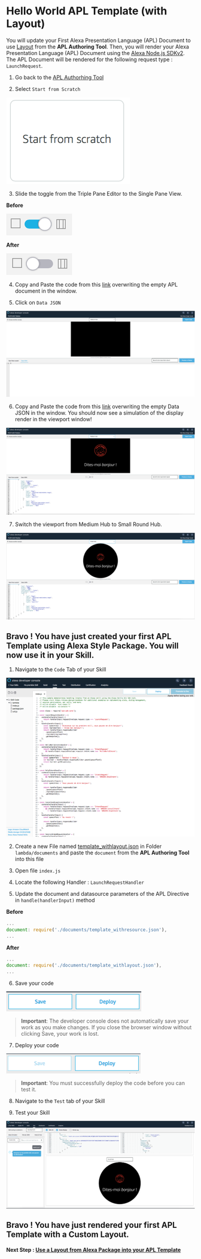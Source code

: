 # Hello World APL Template (with Layout)

You will update your First Alexa Presentation Language (APL) Document to use [Layout](https://developer.amazon.com/docs/alexa-presentation-language/apl-layout.html) from the **APL Authoring Tool**.
Then, you will render your Alexa Presentation Language (APL) Document using the [Alexa Node.js SDKv2](https://github.com/alexa/alexa-skills-kit-sdk-for-nodejs). The APL Document will be rendered for the following request type : ```LaunchRequest```.


1. Go back to the [APL Authorhing Tool](https://developer.amazon.com/alexa/console/ask/displays)

2. Select `Start from Scratch`

![start-from-scratch](./images/button-start-from-scratch.png)

3. Slide the toggle from the Triple Pane Editor to the Single Pane View.

**Before**

![toggle-layout](./images/toggle-layout-view.png)

**After**

![toggle-code](./images/toggle-code-view.png)

4. Copy and Paste the code from this [link](../lambda/custom/documents/template_withlayout.json) overwriting the empty APL document in the window.

5. Click on `Data JSON`

![data-json](./images/data-json.png)

6. Copy and Paste the code from this [link](../lambda/custom/datasources/datasource_basic.json) overwriting the empty Data JSON in the window. You should now see a simulation of the display render in the viewport window!

![medium-hub](./images/style-package-medium-hub.png)


7. Switch the viewport from Medium Hub to Small Round Hub.

![small-hub](./images/style-package-small-hub.png)

## Bravo ! You have just created your first APL Template using Alexa Style Package. You will now use it in your Skill.

1. Navigate to the `Code` Tab of your Skill

![backend_hosted_skill](./images/backend_hosted_skill.png)


2. Create a new File named [template_withlayout.json](../lambda/custom/documents/template_withlayout.json) in Folder ```lambda/documents``` and paste the `document` from the **APL Authoring Tool** into this file

3. Open file ```index.js```

4. Locate the following Handler : `LaunchRequestHandler`

5. Update the document and datasource parameters of the APL Directive in ```handle(handlerInput)```  method

**Before**

```javascript
...
document: require('./documents/template_withresource.json'),
...
```

**After**
```javascript
...
document: require('./documents/template_withlayout.json'),
...
```

6. Save your code

![save_backend](./images/save_backend.png)

>  **Important**: The developer console does not automatically save your work as you make changes. If you close the browser window without clicking Save, your work is lost.

7. Deploy your code

![deploy_backend](./images/deploy_backend.png)

> **Important**: You must successfully deploy the code before you can test it.

8. Navigate to the `Test` tab of your Skill

9. Test your Skill

![simulator](./images/simulator-style-package.png)

## Bravo ! You have just rendered your first APL Template with a Custom Layout.

#### Next Step : [Use a Layout from Alexa Package into your APL Template](./07-layout-package.md)